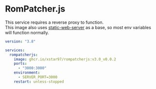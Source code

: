 # RomPatcher.js

This service requires a reverse proxy to function.  
This image also uses [static-web-server](https://static-web-server.net/configuration/environment-variables/) as a base, so most env variables will function normally.

```yaml
version: "3.8"

services:
  rompatcherjs:
    image: ghcr.io/xstar97/rompatcherjs:v3.0_v0.0.2
    ports:
      - "3000:3000"
    environment:
      - SERVER_PORT=3000
    restart: unless-stopped
```
